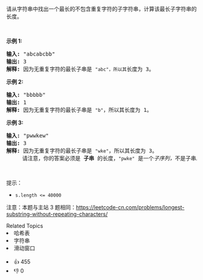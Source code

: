 <p>请从字符串中找出一个最长的不包含重复字符的子字符串，计算该最长子字符串的长度。</p>

<p>&nbsp;</p>

<p><strong>示例&nbsp;1:</strong></p>

<pre><strong>输入: </strong>&quot;abcabcbb&quot;
<strong>输出: </strong>3 
<strong>解释:</strong> 因为无重复字符的最长子串是 <code>&quot;abc&quot;，所以其</code>长度为 3。
</pre>

<p><strong>示例 2:</strong></p>

<pre><strong>输入: </strong>&quot;bbbbb&quot;
<strong>输出: </strong>1
<strong>解释: </strong>因为无重复字符的最长子串是 <code>&quot;b&quot;</code>，所以其长度为 1。
</pre>

<p><strong>示例 3:</strong></p>

<pre><strong>输入: </strong>&quot;pwwkew&quot;
<strong>输出: </strong>3
<strong>解释: </strong>因为无重复字符的最长子串是&nbsp;<code>&quot;wke&quot;</code>，所以其长度为 3。
&nbsp;    请注意，你的答案必须是 <strong>子串 </strong>的长度，<code>&quot;pwke&quot;</code>&nbsp;是一个<em>子序列，</em>不是子串。
</pre>

<p>&nbsp;</p>

<p>提示：</p>

<ul>
	<li><code>s.length &lt;= 40000</code></li>
</ul>

<p>注意：本题与主站 3 题相同：<a href="https://leetcode-cn.com/problems/longest-substring-without-repeating-characters/">https://leetcode-cn.com/problems/longest-substring-without-repeating-characters/</a></p>
<div><div>Related Topics</div><div><li>哈希表</li><li>字符串</li><li>滑动窗口</li></div></div><br><div><li>👍 455</li><li>👎 0</li></div>